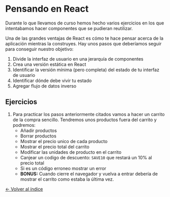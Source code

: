 # Pensando en React

Durante lo que llevamos de curso hemos hecho varios ejercicios en los que intentabamos hacer componentes que se pudieran reutilizar.

Una de las grandes ventajas de React es cómo te hace pensar acerca de la aplicación mientras la construyes. Hay unos pasos que deberíamos seguir para conseguir nuestro objetivo:

1.  Divide la interfaz de usuario en una jerarquía de componentes
2. Crea una versión estática en React
3. Identificar la versión mínima (pero completa) del estado de tu interfaz de usuario
4. Identificar dónde debe vivir tu estado
5. Agregar flujo de datos inverso

## Ejercicios

1. Para practicar los pasos anteriormente citados vamos a hacer un carrito de la compra sencillo. Tendremos unos productos fuera del carrito y podremos:
    * Añadir productos
    * Borrar productos
    * Mostrar el precio unico de cada producto
    * Mostrar el precio total del carrito
    * Modificar las unidades de producto en el carrito
    * Canjear un codigo de descuento: `SAVE10` que restará un 10% al precio total
    * Si es un código erroneo mostrar un error
    * **BONUS:** Cuando cierre el navegador y vuelva a entrar debería de mostrar el carrito como estaba la última vez.


[<- Volver al índice](../../README.md)
